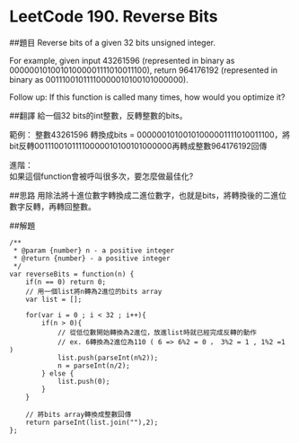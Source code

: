 # LeetCode 190. Reverse Bits

##題目
Reverse bits of a given 32 bits unsigned integer.

For example, given input 43261596 (represented in binary as 00000010100101000001111010011100), return 964176192 (represented in binary as 00111001011110000010100101000000).

Follow up:
If this function is called many times, how would you optimize it?

##翻譯
給一個32 bits的int整數，反轉整數的bits。

範例： 整數43261596 轉換成bits = 00000010100101000001111010011100，將bit反轉00111001011110000010100101000000再轉成整數964176192回傳 
  
進階：  
如果這個function會被呼叫很多次，要怎麼做最佳化?
    
##思路
用除法將十進位數字轉換成二進位數字，也就是bits，將轉換後的二進位數字反轉，再轉回整數。


##解題
```
/**
 * @param {number} n - a positive integer
 * @return {number} - a positive integer
 */
var reverseBits = function(n) {
    if(n == 0) return 0;
    // 用一個list將n轉為2進位的bits array
    var list = [];
    
    for(var i = 0 ; i < 32 ; i++){
        if(n > 0){
            // 從低位數開始轉換為2進位，放進list時就已經完成反轉的動作
            // ex. 6轉換為2進位為110 ( 6 => 6%2 = 0 ， 3%2 = 1 , 1%2 =1 ) 
            list.push(parseInt(n%2));
            n = parseInt(n/2);
        } else {
            list.push(0);
        }
    }
    
    // 將bits array轉換成整數回傳
    return parseInt(list.join(""),2);
};
```

